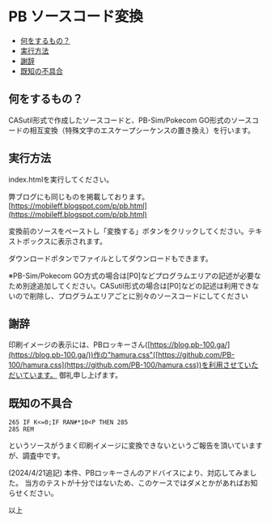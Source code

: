 # PB ソースコード変換<!-- omit in toc -->

- [何をするもの？](#何をするもの)
- [実行方法](#実行方法)
- [謝辞](#謝辞)
- [既知の不具合](#既知の不具合)


## 何をするもの？

CASutil形式で作成したソースコードと、PB-Sim/Pokecom GO形式のソースコードの相互変換（特殊文字のエスケープシーケンスの置き換え）を行います。

## 実行方法

index.htmlを実行してください。

弊ブログにも同じものを掲載しております。
[https://mobileff.blogspot.com/p/pb.html](https://mobileff.blogspot.com/p/pb.html)

変換前のソースをペーストし「変換する」ボタンをクリックしてください。テキストボックスに表示されます。

ダウンロードボタンでファイルとしてダウンロードもできます。

※PB-Sim/Pokecom GO方式の場合は[P0]などプログラムエリアの記述が必要なため別途追加してください。CASutil形式の場合は[P0]などの記述は利用できないので削除し、プログラムエリアごとに別々のソースコードにしてください

## 謝辞

印刷イメージの表示には、PBロッキーさん([https://blog.pb-100.ga/](https://blog.pb-100.ga/))作の"hamura.css"([https://github.com/PB-100/hamura.css](https://github.com/PB-100/hamura.css))を利用させていただいています。
御礼申し上げます。

## 既知の不具合

```BASIC
265 IF K<=0;IF RAN#*10<P THEN 285
285 REM
```

というソースがうまく印刷イメージに変換できないというご報告を頂いていますが、調査中です。

(2024/4/21追記)
本件、PBロッキーさんのアドバイスにより、対応してみました。
当方のテストが十分ではないため、このケースではダメとかがあればお知らせください。

以上